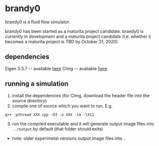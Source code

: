 # brandy0
brandy0 is a fluid flow simulator.

brandy0 has been started as a maturita project candidate. brandy0 is currently in development and a maturita project candidate (i.e. whether it becomes a maturita project is TBD by October 31, 2020).

## dependencies
Eigen 3.3.7 -- available [here](https://gitlab.com/libeigen/eigen/-/releases)
CImg -- available [here](http://cimg.eu/download.shtml)

## running a simulation
1. install the dependencies (for CImg, download the header file into the source directory)
2. compile one of source which you want to run. E.g.
```
g++ -pthread XXX.cpp -O3 -o XXX -lm -lX11
```
3. run the compiled executable and it will generate output image files into `../output` by default (that folder should exits)
* note: older experimetal versions output image files into `.`
